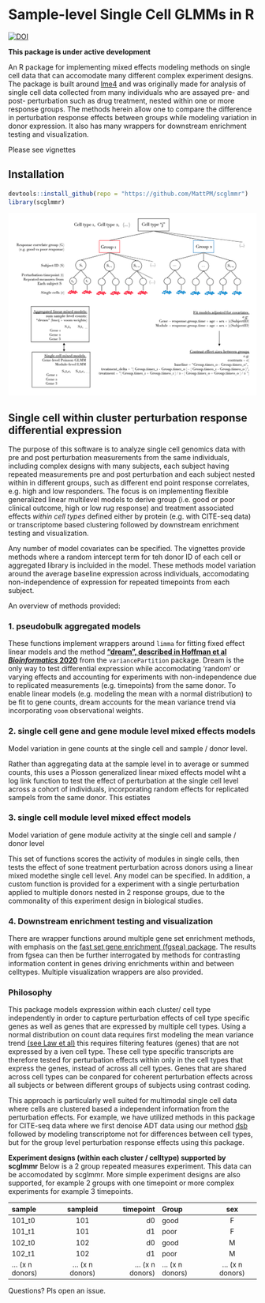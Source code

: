 Sample-level Single Cell GLMMs in R
================

<!-- README.md is generated from README.Rmd. Please edit that file -->

[![DOI](https://zenodo.org/badge/330215343.svg)](https://zenodo.org/badge/latestdoi/330215343)

**This package is under active development**

An R package for implementing mixed effects modeling methods on single
cell data that can accomodate many different complex experiment designs.
The package is built around
[lme4](https://www.jstatsoft.org/article/view/v067i01) and was
originally made for analysis of single cell data collected from many
individuals who are assayed pre- and post- perturbation such as drug
treatment, nested within one or more response groups. The methods herein
allow one to compare the difference in perturbation response effects
between groups while modeling variation in donor expression. It also has
many wrappers for downstream enrichment testing and visualization.

Please see vignettes

## Installation

``` r
devtools::install_github(repo = "https://github.com/MattPM/scglmmr")
library(scglmmr)
```

<img src="man/figures/scglmmr.overview.png" />

## Single cell within cluster perturbation response differential expression

The purpose of this software is to analyze single cell genomics data
with pre and post perturbation measurements from the same individuals,
including complex designs with many subjects, each subject having
repeated measurements pre and post perturbation and each subject nested
within in different groups, such as different end point response
correlates, e.g. high and low responders. The focus is on implementing
flexible generalized linear multilevel models to derive group (i.e. good
or poor clinical outcome, high or low rug response) and treatment
associated effects *within cell types* defined either by protein
(e.g. with CITE-seq data) or transcriptome based clustering followed by
downstream enrichment testing and visualization.

Any number of model covariates can be specified. The vignettes provide
methods where a random intercept term for teh donor ID of each cell or
aggregated library is incluided in the model. These methods model
variation around the average baseline expression across individuals,
accomodating non-independence of expression for repeated timepoints from
each subject.

An overview of methods provided:

### 1. pseudobulk aggregated models

These functions implement wrappers around `limma` for fitting fixed
effect linear models and the method [**“dream”, described in Hoffman et
al *Bioinformatics*
2020**](https://doi.org/10.1093/bioinformatics/btaa687) from the
`variancePartition` package. Dream is the only way to test differential
expression while accomodating ‘random’ or varying effects and accounting
for experiments with non-independence due to replicated measurements
(e.g. timepoints) from the same donor. To enable linear models
(e.g. modeling the mean with a normal distribution) to be fit to gene
counts, dream accounts for the mean variance trend via incorporating
`voom` observational weights.

### 2. single cell gene and gene module level mixed effects models

Model variation in gene counts at the single cell and sample / donor
level.

Rather than aggregating data at the sample level in to average or summed
counts, this uses a Piosson generalized linear mixed effects model wiht
a log link function to test the effect of perturbation at the single
cell level across a cohort of individuals, incorporating random effects
for replicated sampels from the same donor. This estiates

### 3. single cell module level mixed effect models

Model variation of gene module activity at the single cell and sample /
donor level

This set of functions scores the activity of modules in single cells,
then tests the effect of sone treatment perturbation across donors using
a linear mixed modethe single cell level. Any model can be specified. In
addition, a custom function is provided for a experiment with a single
perturbation applied to multiple donors nested in 2 response groups, due
to the commonality of this experiment design in biological studies.

### 4. Downstream enrichment testing and visualization

There are wrapper functions around multiple gene set enrichment methods,
with emphasis on the [fast set gene enrichment (fgsea)
package](https://www.biorxiv.org/content/10.1101/060012v2#disqus_thread).
The results from fgsea can then be further interrogated by methods for
contrasting information content in genes driving enrichments within and
between celltypes. Multiple visualization wrappers are also provided.

### Philosophy

This package models expression within each cluster/ cell type
independently in order to capture perturbation effects of cell type
specific genes as well as genes that are expressed by multiple cell
types. Using a normal distribution on count data requires first modeling
the mean variance trend [(see Law et
al)](https://genomebiology.biomedcentral.com/articles/10.1186/gb-2014-15-2-r29)
this requires filtering features (genes) that are not expressed by a
iven cell type. These cell type specific transcripts are therefore
tested for perturbation effects within only in the cell types that
express the genes, instead of across all cell types. Genes that are
shared across cell types can be conpared for coherent perturbation
effects across all subjects or between different groups of subjects
using contrast coding.

This approach is particularly well suited for multimodal single cell
data where cells are clustered based a independent information from the
perturbation effects. For example, we have utilized methods in this
package for CITE-seq data where we first denoise ADT data using our
method [dsb](https://github.com/niaid/dsb) followed by modeling
transcriptome not for differences between cell types, but for the group
level perturbation response effects using this package.

**Experiment designs (within each cluster / celltype) supported by
scglmmr** Below is a 2 group repeated measures experiment. This data can
be accomodated by scglmmr. More simple experiment designs are also
supported, for example 2 groups with one timepoint or more complex
experiments for example 3 timepoints.

| sample         |    sampleid    |      timepoint | Group          |      sex       |
|:---------------|:--------------:|---------------:|:---------------|:--------------:|
| 101_t0         |      101       |             d0 | good           |       F        |
| 101_t1         |      101       |             d1 | poor           |       F        |
| 102_t0         |      102       |             d0 | good           |       M        |
| 102_t1         |      102       |             d1 | poor           |       M        |
| … (x n donors) | … (x n donors) | … (x n donors) | … (x n donors) | … (x n donors) |

<!-- badges: start -->
<!-- badges: end -->

Questions? Pls open an issue.
